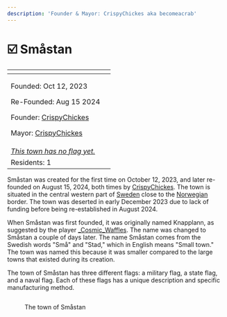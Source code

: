```yaml
---
description: 'Founder & Mayor: CrispyChickes aka becomeacrab'
---
```


# ☑️ Småstan

<table data-view="cards"><thead><tr><th></th><th data-hidden data-card-cover data-type="files"></th></tr></thead><tbody><tr><td><p>Founded: Oct 12, 2023</p><p>Re-Founded: Aug 15 2024</p><p>Founder: <a href="../../players/crispychickes.md">CrispyChickes</a></p><p>Mayor: <a href="../../players/crispychickes.md">CrispyChickes</a></p></td><td></td></tr><tr><td><a data-footnote-ref href="#user-content-fn-1"><em>This town has no flag yet.</em></a></td><td></td></tr><tr><td>Residents: 1</td><td></td></tr></tbody></table>

Småstan was created for the first time on October 12, 2023, and later re-founded on August 15, 2024, both times by [CrispyChickes](../../players/crispychickes.md). The town is situated in the central western part of [Sweden](./) close to the [Norwegian](../norway-region/) border. The town was deserted in early December 2023 due to lack of funding before being re-established in August 2024.

When Småstan was first founded, it was originally named Knapplann, as suggested by the player [\_Cosmic\_Waffles](../../players/cosmicwaffles.md). The name was changed to Småstan a couple of days later. The name Småstan comes from the Swedish words "Små" and "Stad," which in English means "Small town." The town was named this because it was smaller compared to the large towns that existed during its creation.

The town of Småstan has three different flags: a military flag, a state flag, and a naval flag. Each of these flags has a unique description and specific manufacturing method.

<figure><img src="../../../../.gitbook/assets/2024-08-17_00.28.41.png" alt=""><figcaption><p>The town of Småstan</p></figcaption></figure>

[^1]: August 16 2024
